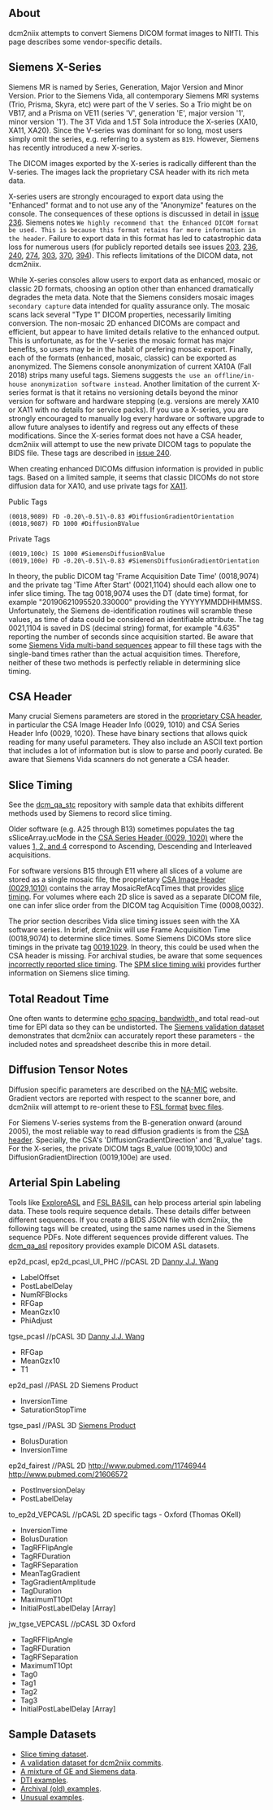 ## About

dcm2niix attempts to convert Siemens DICOM format images to NIfTI. This page describes some vendor-specific details.

## Siemens X-Series

Siemens MR is named by Series, Generation, Major Version and Minor Version. Prior to the Siemens Vida, all contemporary Siemens MRI systems (Trio, Prisma, Skyra, etc) were part of the V series. So a Trio might be on VB17, and a Prisma on VE11 (series 'V', generation 'E', major version '1', minor version '1'). The 3T Vida and 1.5T Sola introduce the X-series (XA10, XA11, XA20). Since the V-series was dominant for so long, most users simply omit the series, e.g. referring to a system as `B19`. However, Siemens has recently introduced a new X-series.

The DICOM images exported by the X-series is radically different than the V-series. The images lack the proprietary CSA header with its rich meta data.  

X-series users are strongly encouraged to export data using the "Enhanced" format and to not use any of the "Anonymize" features on the console. The consequences of these options is discussed in detail in [issue 236](https://github.com/rordenlab/dcm2niix/issues/236). Siemens notes `We highly recommend that the Enhanced DICOM format be used. This is because this format retains far more information in the header`. Failure to export data in this format has led to catastrophic data loss for numerous users (for publicly reported details see issues [203](https://github.com/rordenlab/dcm2niix/issues/203), [236](https://github.com/rordenlab/dcm2niix/issues/236), [240](https://github.com/rordenlab/dcm2niix/issues/240), [274](https://github.com/rordenlab/dcm2niix/issues/274), [303](https://github.com/rordenlab/dcm2niix/issues/303), [370](https://github.com/rordenlab/dcm2niix/issues/370), [394](https://github.com/rordenlab/dcm2niix/issues/394)). This reflects limitations of the DICOM data, not dcm2niix.

While X-series consoles allow users to export data as enhanced, mosaic or classic 2D formats, choosing an option other than enhanced dramatically degrades the meta data. Note that the Siemens considers mosaic images `secondary capture` data intended for quality assurance only. The mosaic scans lack several "Type 1" DICOM properties, necessarily limiting conversion. The non-mosaic 2D enhanced DICOMs are compact and efficient, but appear to have limited details relative to the enhanced output. This is unfortunate, as for the V-series the mosaic format has major benefits, so users may be in the habit of prefering mosaic export. Finally, each of the formats (enhanced, mosaic, classic) can be exported as anonymized. The Siemens console anonymization of current XA10A (Fall 2018) strips many useful tags. Siemens suggests `the use an offline/in-house anonymization software instead`. Another limitation of the current X-series format is that it retains no versioning details beyond the minor version for software and hardware stepping (e.g. versions are merely XA10 or XA11 with no details for service packs). If you use a X-series, you are strongly encouraged to manually log every hardware or software upgrade to allow future analyses to identify and regress out any effects of these modifications.  Since the X-series format does not have a CSA header, dcm2niix will attempt to use the new private DICOM tags to populate the BIDS file. These tags are described in [issue 240](https://github.com/rordenlab/dcm2niix/issues/240).

When creating enhanced DICOMs diffusion information is provided in public tags. Based on a limited sample, it seems that classic DICOMs do not store diffusion data for XA10, and use private tags for [XA11](https://www.nitrc.org/forum/forum.php?thread_id=10013&forum_id=4703).

Public Tags
```
(0018,9089) FD -0.20\-0.51\-0.83 #DiffusionGradientOrientation
(0018,9087) FD 1000 #DiffusionBValue

```

Private Tags
```
(0019,100c) IS 1000 #SiemensDiffusionBValue
(0019,100e) FD -0.20\-0.51\-0.83 #SiemensDiffusionGradientOrientation

```

In theory, the public DICOM tag 'Frame Acquisition Date Time' (0018,9074) and the private tag 'Time After Start' (0021,1104) should each allow one to infer slice timing. The tag 0018,9074 uses the DT (date time) format, for example "20190621095520.330000" providing the YYYYYMMDDHHMMSS. Unfortunately, the Siemens de-identification routines will scramble these values, as time of data could be considered an identifiable attribute. The tag 0021,1104 is saved in DS (decimal string) format, for example "4.635" reporting the number of seconds since acquisition started. Be aware that some [Siemens Vida multi-band sequences](https://github.com/rordenlab/dcm2niix/issues/303) appear to fill these tags with the single-band times rather than the actual acquisition times. Therefore, neither of these two methods is perfectly reliable in determining slice timing.

## CSA Header

Many crucial Siemens parameters are stored in the [proprietary CSA header](http://nipy.org/nibabel/dicom/siemens_csa.html), in particular the CSA Image Header Info (0029, 1010) and CSA Series Header Info (0029, 1020). These have binary sections that allows quick reading for many useful parameters. They also include an ASCII text portion that includes a lot of information but is slow to parse and poorly curated. Be aware that Siemens Vida scanners do not generate a CSA header.

## Slice Timing

See the [dcm_qa_stc](https://github.com/neurolabusc/dcm_qa_stc) repository with sample data that exhibits different methods used by Siemens to record slice timing.

Older software (e.g. A25 through B13) sometimes populates the tag sSliceArray.ucMode in the [CSA Series Header (0029, 1020)](https://nipy.org/nibabel/dicom/siemens_csa.html) where the values [1, 2, and 4](https://github.com/xiangruili/dicm2nii/issues/18) correspond to Ascending, Descending and Interleaved acquisitions.

For software versions B15 through E11 where all slices of a volume are stored as a single mosaic file, the proprietary [CSA Image Header (0029,1010)](https://nipy.org/nibabel/dicom/siemens_csa.html) contains the array MosaicRefAcqTimes that provides [slice timing](https://www.mccauslandcenter.sc.edu/crnl/tools/stc). For volumes where each 2D slice is saved as a separate DICOM file, one can infer slice order from the DICOM tag Acquisition Time (0008,0032).

 The prior section describes Vida slice timing issues seen with the XA software series. In brief, dcm2niix will use Frame Acquisition Time (0018,9074) to determine slice times. Some Siemens DICOMs store slice timings in the private tag [0019,1029](https://github.com/rordenlab/dcm2niix/issues/296). In theory, this could be used when the CSA header is missing. For archival studies, be aware that some sequences [incorrectly reported slice timing](https://github.com/rordenlab/dcm2niix/issues/126). The [SPM slice timing wiki](https://en.wikibooks.org/w/index.php?title=SPM/Slice_Timing&stable=0#Siemens_scanners) provides further information on Siemens slice timing.

## Total Readout Time

One often wants to determine [echo spacing, bandwidth, ](https://support.brainvoyager.com/brainvoyager/functional-analysis-preparation/29-pre-processing/78-epi-distortion-correction-echo-spacing-and-bandwidth) and total read-out time for EPI data so they can be undistorted. The [Siemens validation dataset](https://github.com/neurolabusc/dcm_qa/tree/master/In/TotalReadoutTime) demonstrates that dcm2niix can accurately report these parameters - the included notes and spreadsheet describe this in more detail.

## Diffusion Tensor Notes

Diffusion specific parameters are described on the [NA-MIC](https://www.na-mic.org/wiki/NAMIC_Wiki:DTI:DICOM_for_DWI_and_DTI#Private_vendor:_Siemens) website. Gradient vectors are reported with respect to the scanner bore, and dcm2niix will attempt to re-orient these to [FSL format](http://justinblaber.org/brief-introduction-to-dwmri/) [bvec files](https://fsl.fmrib.ox.ac.uk/fsl/fslwiki/FDT/FAQ#What_conventions_do_the_bvecs_use.3F).

For Siemens V-series systems from the B-generation onward (around 2005), the most reliable way to read diffusion gradients is from the [CSA header](https://nipy.org/nibabel/dicom/siemens_csa.html). Specially, the CSA's 'DiffusionGradientDirection' and 'B_value' tags. For the X-series, the private DICOM tags B_value (0019,100c) and DiffusionGradientDirection (0019,100e) are used.

## Arterial Spin Labeling

Tools like [ExploreASL](https://sites.google.com/view/exploreasl) and [FSL BASIL](https://fsl.fmrib.ox.ac.uk/fsl/fslwiki/BASIL) can help process arterial spin labeling data. These tools require sequence details. These details differ between different sequences. If you create a BIDS JSON file with dcm2niix, the following tags will be created, using the same names used in the Siemens sequence PDFs. Note different sequences provide different values. The  [dcm_qa_asl](https://github.com/neurolabusc/dcm_qa_asl) repository provides example DICOM ASL datasets.

ep2d_pcasl, ep2d_pcasl_UI_PHC //pCASL 2D [Danny J.J. Wang](http://www.loft-lab.org)
 - LabelOffset
 - PostLabelDelay
 - NumRFBlocks
 - RFGap
 - MeanGzx10
 - PhiAdjust

tgse_pcasl //pCASL 3D [Danny J.J. Wang](http://www.loft-lab.org)
 - RFGap
 - MeanGzx10
 - T1

ep2d_pasl //PASL 2D Siemens Product
 - InversionTime
 - SaturationStopTime

tgse_pasl //PASL 3D [Siemens Product](http://adni.loni.usc.edu/wp-content/uploads/2010/05/ADNI3_Basic_Siemens_Skyra_E11.pdf)
 - BolusDuration
 - InversionTime

ep2d_fairest //PASL 2D http://www.pubmed.com/11746944 http://www.pubmed.com/21606572
 - PostInversionDelay
 - PostLabelDelay

to_ep2d_VEPCASL //pCASL 2D specific tags - Oxford (Thomas OKell)
 - InversionTime
 - BolusDuration
 - TagRFFlipAngle
 - TagRFDuration
 - TagRFSeparation
 - MeanTagGradient
 - TagGradientAmplitude
 - TagDuration
 - MaximumT1Opt
 - InitialPostLabelDelay [Array]
  
jw_tgse_VEPCASL //pCASL 3D Oxford
 - TagRFFlipAngle
 - TagRFDuration
 - TagRFSeparation
 - MaximumT1Opt
 - Tag0
 - Tag1
 - Tag2
 - Tag3
 - InitialPostLabelDelay [Array]
 
## Sample Datasets

 - [Slice timing dataset](httphttps://www.nitrc.org/plugins/mwiki/index.php/dcm2nii:MainPage#Slice_timing_corrections://www.nitrc.org/plugins/mwiki/index.php/dcm2nii:MainPage).
 - [A validation dataset for dcm2niix commits](https://github.com/neurolabusc/dcm_qa).
 - [A mixture of GE and Siemens data](https://github.com/neurolabusc/dcm_qa_nih).
 - [DTI examples](https://www.nitrc.org/plugins/mwiki/index.php/dcm2nii:MainPage#Diffusion_Tensor_Imaging).
 - [Archival (old) examples](https://www.nitrc.org/plugins/mwiki/index.php/dcm2nii:MainPage#Archival_MRI).
 - [Unusual examples](https://www.nitrc.org/plugins/mwiki/index.php/dcm2nii:MainPage#Unusual_MRI).

